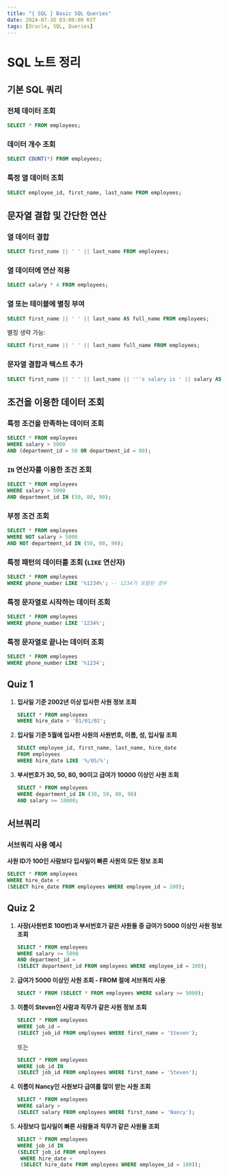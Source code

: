 ```yaml
---
title: "{ SQL } Basic SQL Queries"
date: 2024-07-3O 03:00:00 KST
tags: [Oracle, SQL, Queries]
---
```


# SQL 노트 정리

## 기본 SQL 쿼리

### 전체 데이터 조회

```sql
SELECT * FROM employees;
```

### 데이터 개수 조회

```sql
SELECT COUNT(*) FROM employees;
```

### 특정 열 데이터 조회

```sql
SELECT employee_id, first_name, last_name FROM employees;
```

## 문자열 결합 및 간단한 연산

### 열 데이터 결합

```sql
SELECT first_name || ' ' || last_name FROM employees;
```

### 열 데이터에 연산 적용

```sql
SELECT salary * 4 FROM employees;
```

### 열 또는 테이블에 별칭 부여

```sql
SELECT first_name || ' ' || last_name AS full_name FROM employees;
```

별칭 생략 가능:

```sql
SELECT first_name || ' ' || last_name full_name FROM employees;
```

### 문자열 결합과 텍스트 추가

```sql
SELECT first_name || ' ' || last_name || '''s salary is ' || salary AS salary_info FROM employees;
```

## 조건을 이용한 데이터 조회

### 특정 조건을 만족하는 데이터 조회

```sql
SELECT * FROM employees
WHERE salary > 5000
AND (department_id = 50 OR department_id = 80);
```

### `IN` 연산자를 이용한 조건 조회

```sql
SELECT * FROM employees
WHERE salary > 5000
AND department_id IN (50, 80, 90);
```

### 부정 조건 조회

```sql
SELECT * FROM employees
WHERE NOT salary > 5000
AND NOT department_id IN (50, 80, 90);
```

### 특정 패턴의 데이터를 조회 (`LIKE` 연산자)

```sql
SELECT * FROM employees
WHERE phone_number LIKE '%1234%'; -- 1234가 포함된 경우
```

### 특정 문자열로 시작하는 데이터 조회

```sql
SELECT * FROM employees
WHERE phone_number LIKE '1234%';
```

### 특정 문자열로 끝나는 데이터 조회

```sql
SELECT * FROM employees
WHERE phone_number LIKE '%1234';
```

## Quiz 1

1. **입사일 기준 2002년 이상 입사한 사원 정보 조회**

   ```sql
   SELECT * FROM employees
   WHERE hire_date > '01/01/02';
   ```

2. **입사일 기준 5월에 입사한 사원의 사원번호, 이름, 성, 입사일 조회**

   ```sql
   SELECT employee_id, first_name, last_name, hire_date
   FROM employees
   WHERE hire_date LIKE '%/05/%';
   ```

3. **부서번호가 30, 50, 80, 90이고 급여가 10000 이상인 사원 조회**
   ```sql
   SELECT * FROM employees
   WHERE department_id IN (30, 50, 80, 90)
   AND salary >= 10000;
   ```

## 서브쿼리

### 서브쿼리 사용 예시

**사원 ID가 100인 사람보다 입사일이 빠른 사원의 모든 정보 조회**

```sql
SELECT * FROM employees
WHERE hire_date <
(SELECT hire_date FROM employees WHERE employee_id = 100);
```

## Quiz 2

1. **사장(사원번호 100번)과 부서번호가 같은 사원들 중 급여가 5000 이상인 사원 정보 조회**

   ```sql
   SELECT * FROM employees
   WHERE salary >= 5000
   AND department_id =
   (SELECT department_id FROM employees WHERE employee_id = 100);
   ```

2. **급여가 5000 이상인 사원 조회 - FROM 절에 서브쿼리 사용**

   ```sql
   SELECT * FROM (SELECT * FROM employees WHERE salary >= 5000);
   ```

3. **이름이 Steven인 사람과 직무가 같은 사원 정보 조회**

   ```sql
   SELECT * FROM employees
   WHERE job_id =
   (SELECT job_id FROM employees WHERE first_name = 'Steven');
   ```

   또는

   ```sql
   SELECT * FROM employees
   WHERE job_id IN
   (SELECT job_id FROM employees WHERE first_name = 'Steven');
   ```

4. **이름이 Nancy인 사원보다 급여를 많이 받는 사원 조회**

   ```sql
   SELECT * FROM employees
   WHERE salary >
   (SELECT salary FROM employees WHERE first_name = 'Nancy');
   ```

5. **사장보다 입사일이 빠른 사람들과 직무가 같은 사원들 조회**
   ```sql
   SELECT * FROM employees
   WHERE job_id IN
   (SELECT job_id FROM employees
    WHERE hire_date <
    (SELECT hire_date FROM employees WHERE employee_id = 100));
   ```
